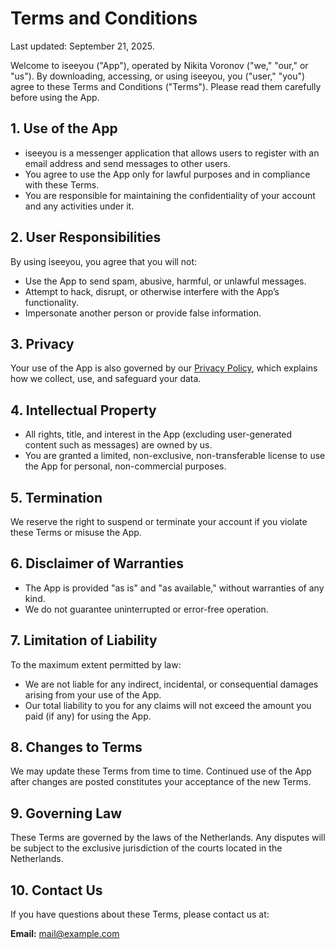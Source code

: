 # Terms and Conditions

Last updated: September 21, 2025.

Welcome to iseeyou ("App"), operated by Nikita Voronov ("we," "our," or "us"). By downloading, accessing, or using iseeyou, you ("user," "you") agree to these Terms and Conditions ("Terms"). Please read them carefully before using the App.

## 1. Use of the App

* iseeyou is a messenger application that allows users to register with an email address and send messages to other users.
* You agree to use the App only for lawful purposes and in compliance with these Terms.
* You are responsible for maintaining the confidentiality of your account and any activities under it.

## 2. User Responsibilities

By using iseeyou, you agree that you will not:

* Use the App to send spam, abusive, harmful, or unlawful messages.
* Attempt to hack, disrupt, or otherwise interfere with the App’s functionality.
* Impersonate another person or provide false information.

## 3. Privacy

Your use of the App is also governed by our [Privacy Policy](https://iseeyou.orsinium.dev/privacy-policy), which explains how we collect, use, and safeguard your data.

## 4. Intellectual Property

* All rights, title, and interest in the App (excluding user-generated content such as messages) are owned by us.
* You are granted a limited, non-exclusive, non-transferable license to use the App for personal, non-commercial purposes.

## 5. Termination

We reserve the right to suspend or terminate your account if you violate these Terms or misuse the App.

## 6. Disclaimer of Warranties

* The App is provided "as is" and "as available," without warranties of any kind.
* We do not guarantee uninterrupted or error-free operation.

## 7. Limitation of Liability

To the maximum extent permitted by law:

* We are not liable for any indirect, incidental, or consequential damages arising from your use of the App.
* Our total liability to you for any claims will not exceed the amount you paid (if any) for using the App.

## 8. Changes to Terms

We may update these Terms from time to time. Continued use of the App after changes are posted constitutes your acceptance of the new Terms.

## 9. Governing Law

These Terms are governed by the laws of the Netherlands. Any disputes will be subject to the exclusive jurisdiction of the courts located in the Netherlands.

## 10. Contact Us

If you have questions about these Terms, please contact us at:

**Email:** [mail@example.com](mailto:mail@example.com)
